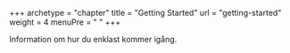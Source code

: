 +++
archetype = "chapter"
title = "Getting Started"
url = "getting-started"
weight = 4
menuPre = "<i class='fas fa-wrench'></i> "
+++

Information om hur du enklast kommer igång.
